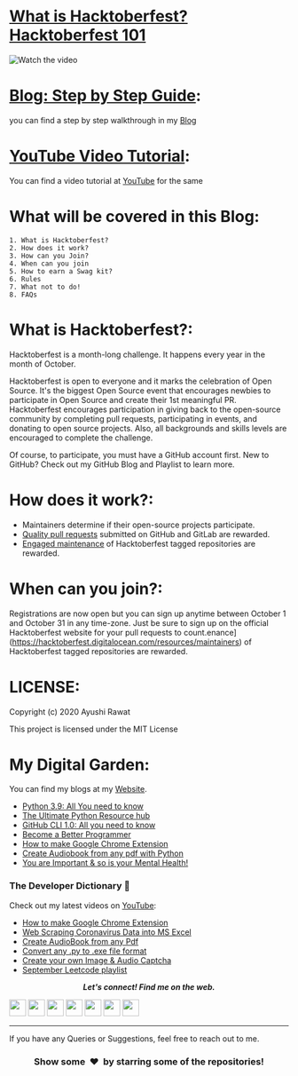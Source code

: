 # [What is Hacktoberfest? Hacktoberfest 101](https://www.youtube.com/watch?v=xBPFzXa9Fio)

![Watch the video](https://github.com/ayushi7rawat/Youtube-Projects/blob/master/Hacktoberfest%202021/cover.png)

[Blog: Step by Step Guide](https://ayushirawat.com/beginners-guide-to-hacktoberfest-2021):
==========================
you can find a step by step walkthrough in my [Blog](https://ayushirawat.com/beginners-guide-to-hacktoberfest-2021)

[YouTube Video Tutorial](https://www.youtube.com/watch?v=xBPFzXa9Fio):
==========================
You can find a video tutorial at [YouTube](https://www.youtube.com/watch?v=xBPFzXa9Fio) for the same

What will be covered in this Blog:
==========================
```
1. What is Hacktoberfest?
2. How does it work? 
3. How can you Join?
4. When can you join
5. How to earn a Swag kit?
6. Rules
7. What not to do!
8. FAQs
```

What is **Hacktoberfest**?:
==========================

Hacktoberfest is a month-long challenge. It happens every year in the month of October.

Hacktoberfest is open to everyone and it marks the celebration of Open Source. It's the biggest Open Source event that encourages newbies to participate in Open Source and create their 1st meaningful PR. Hacktoberfest encourages participation in giving back to the open-source community by completing pull requests, participating in events, and donating to open source projects. Also, all backgrounds and skills levels are encouraged to complete the challenge.

Of course, to participate, you must have a GitHub account first. New to GitHub? Check out my GitHub Blog and Playlist to learn more.

How does it work?:
==========================
- Maintainers determine if their open-source projects participate.
- [Quality pull requests](https://hacktoberfest.digitalocean.com/resources/qualitystandards) submitted on GitHub and GitLab are rewarded.
- [Engaged maintenance](https://hacktoberfest.digitalocean.com/resources/maintainers) of Hacktoberfest tagged repositories are rewarded.

When can you join?:
==========================
Registrations are now open but you can sign up anytime between October 1 and October 31 in any time-zone. Just be sure to sign up on the official Hacktoberfest website for your pull requests to count.enance](https://hacktoberfest.digitalocean.com/resources/maintainers) of Hacktoberfest tagged repositories are rewarded.

LICENSE:
==========================
Copyright (c) 2020 Ayushi Rawat

This project is licensed under the MIT License

My Digital Garden:
==========================
You can find my blogs at my [Website](https://ayushirawat.com).
- [Python 3.9: All You need to know](https://ayushirawat.com/python-39-all-you-need-to-know)
- [The Ultimate Python Resource hub](https://ayushirawat.com/the-ultimate-python-resource-hub)
- [GitHub CLI 1.0: All you need to know](https://ayushirawat.com/github-cli-10-all-you-need-to-know)
- [Become a Better Programmer](https://ayushirawat.com/become-a-better-programmer)
- [How to make Google Chrome Extension](https://ayushirawat.com/how-to-make-your-own-google-chrome-extension-1)
- [Create Audiobook from any pdf with Python](https://ayushirawat.com/create-your-own-audiobook-from-any-pdf-with-python)
- [You are Important & so is your Mental Health!](https://ayushirawat.com/you-are-important-and-so-is-your-mental-health)

### The Developer Dictionary 🌱
Check out my latest videos on [YouTube](https://www.youtube.com/ayushirawat):
- [How to make Google Chrome Extension](https://www.youtube.com/watch?v=ZWbPtPHR4hY)
- [Web Scraping Coronavirus Data into MS Excel](https://www.youtube.com/watch?v=CTRYYz1u7Y8)
- [Create AudioBook from any Pdf](https://www.youtube.com/watch?v=ZWjXbe9DOVA)
- [Convert any .py to .exe file format](https://www.youtube.com/watch?v=R8V9ZeeYFtY)
- [Create your own Image & Audio Captcha](https://www.youtube.com/watch?v=fAFIY_3OaO4&t=2s)
- [September Leetcode playlist](https://www.youtube.com/playlist?list=PLjaO05BrsbIP4_rYhYjB95q-IpxoIXmlm)


 <p align="center">
  <b><i>Let's connect! Find me on the web.</i></b>

[<img height="30" src="https://img.shields.io/badge/twitter-%231DA1F2.svg?&style=for-the-badge&logo=twitter&logoColor=white" />][twitter]
[<img height="30" src = "https://img.shields.io/badge/Youtube-%23E4405F.svg?&style=for-the-badge&logo=Youtube&logoColor=white">][Youtube] 
[<img height="30" src="https://img.shields.io/badge/Hashnode-%230077B5.svg?&style=for-the-badge&logo=Hashnode&logoColor=white" />][Hashnode]
[<img height="30" src = "https://img.shields.io/badge/gmail-c14438?&style=for-the-badge&logo=gmail&logoColor=white">][gmail] 
[<img height="30" src="https://img.shields.io/badge/linkedin-blue.svg?&style=for-the-badge&logo=linkedin&logoColor=white" />][LinkedIn]
[<img height="30" src="https://img.shields.io/badge/-Medium-000000.svg?&style=for-the-badge&logo=Medium&logoColor=white" />][Medium]
[<img height="30" src = "https://img.shields.io/badge/Facebook-036be4.svg?&style=for-the-badge&logo=facebook&logoColor=white">][Facebook]
<br />
<hr />

[twitter]: https://twitter.com/ayushi7rawat
[youtube]: https://youtube.com/ayushirawat
[Hashnode]: https://ayushirawat.com
[gmail]: https://gmail.com
[linkedin]: https://www.linkedin.com/in/ayushi7rawat/
[Medium]: https://medium.com/@ayushi7rawat
[Facebook]: https://www.facebook.com/ayushi7rawat

  
If you have any Queries or Suggestions, feel free to reach out to me.

<h3 align="center">Show some &nbsp;❤️&nbsp; by starring some of the repositories!</h3>
